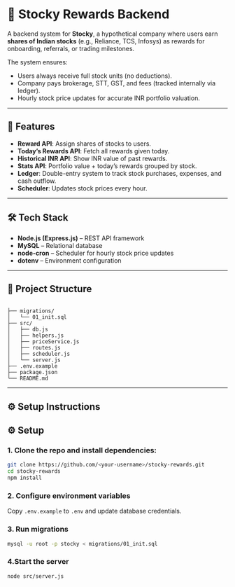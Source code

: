 # 📌 Stocky Rewards Backend

A backend system for **Stocky**, a hypothetical company where users earn **shares of Indian stocks** (e.g., Reliance, TCS, Infosys) as rewards for onboarding, referrals, or trading milestones.  

The system ensures:  
- Users always receive full stock units (no deductions).  
- Company pays brokerage, STT, GST, and fees (tracked internally via ledger).  
- Hourly stock price updates for accurate INR portfolio valuation.  

---

## 🚀 Features
- **Reward API**: Assign shares of stocks to users.  
- **Today’s Rewards API**: Fetch all rewards given today.  
- **Historical INR API**: Show INR value of past rewards.  
- **Stats API**: Portfolio value + today’s rewards grouped by stock.  
- **Ledger**: Double-entry system to track stock purchases, expenses, and cash outflow.  
- **Scheduler**: Updates stock prices every hour.  

---

## 🛠️ Tech Stack
- **Node.js (Express.js)** – REST API framework  
- **MySQL** – Relational database  
- **node-cron** – Scheduler for hourly stock price updates  
- **dotenv** – Environment configuration  

---

## 📂 Project Structure

```

├── migrations/
│   └── 01_init.sql
├── src/
│   ├── db.js
│   ├── helpers.js
│   ├── priceService.js
│   ├── routes.js
│   ├── scheduler.js
│   └── server.js
├── .env.example
├── package.json
└── README.md
```

---

## ⚙️ Setup Instructions

## ⚙️ Setup
### 1. Clone the repo and install dependencies:
   ```bash
   git clone https://github.com/<your-username>/stocky-rewards.git
   cd stocky-rewards
   npm install
``` 
### 2. Configure environment variables
Copy `.env.example` to `.env` and update database credentials.
### 3. Run migrations
```bash
mysql -u root -p stocky < migrations/01_init.sql
```
### 4.Start the server
```bash
node src/server.js

